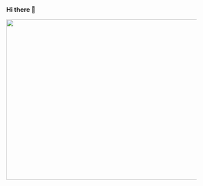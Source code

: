 ### Hi there 👋

<img src="https://media1.giphy.com/media/u2pmTWUi0MXjyrMaVj/giphy.gif?cid=ecf05e47t4y4ruh57coec1ukcr6vhheysryaqcgu4ckro3fi&rid=giphy.gif&ct=g" align="right" width="550px" height="425px">

<!--
**rkochary/rkochary** is a ✨ _special_ ✨ repository because its `README.md` (this file) appears on your GitHub profile.

Here are some ideas to get you started:

- 🔭 I’m currently working on ...
- 🌱 I’m currently learning ...
- 👯 I’m looking to collaborate on ...
- 🤔 I’m looking for help with ...
- 💬 Ask me about ...
- 📫 How to reach me: ...
- 😄 Pronouns: ...
- ⚡ Fun fact: ...
-->
